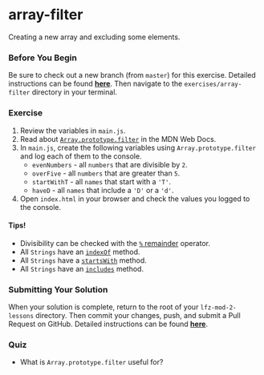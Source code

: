 # array-filter

Creating a new array and excluding some elements.

### Before You Begin

Be sure to check out a new branch (from `master`) for this exercise. Detailed instructions can be found [**here**](../../guides/before-each-exercise.md). Then navigate to the `exercises/array-filter` directory in your terminal.

### Exercise

1. Review the variables in `main.js`.
2. Read about [`Array.prototype.filter`](https://developer.mozilla.org/en-US/docs/Web/JavaScript/Reference/Global_Objects/Array/filter) in the MDN Web Docs.
3. In `main.js`, create the following variables using `Array.prototype.filter` and log each of them to the console.
    - `evenNumbers` - all `numbers` that are divisible by `2`.
    - `overFive` - all `numbers` that are greater than `5`.
    - `startWithT` - all `names` that start with a `'T'`.
    - `haveD` - all `names` that include a `'D'` or a `'d'`.
4. Open `index.html` in your browser and check the values you logged to the console.

#### Tips!

- Divisibility can be checked with the [`%` remainder](https://developer.mozilla.org/en-US/docs/Web/JavaScript/Reference/Operators/Arithmetic_Operators#Remainder_()) operator.
- All `Strings` have an [`indexOf`](https://developer.mozilla.org/en-US/docs/Web/JavaScript/Reference/Global_Objects/String/indexOf) method.
- All `Strings` have a [`startsWith`](https://developer.mozilla.org/en-US/docs/Web/JavaScript/Reference/Global_Objects/String/startsWith) method.
- All `Strings` have an [`includes`](https://developer.mozilla.org/en-US/docs/Web/JavaScript/Reference/Global_Objects/String/includes) method.


### Submitting Your Solution

When your solution is complete, return to the root of your `lfz-mod-2-lessons` directory. Then commit your changes, push, and submit a Pull Request on GitHub. Detailed instructions can be found [**here**](../../guides/after-each-exercise.md).

### Quiz

- What is `Array.prototype.filter` useful for?
